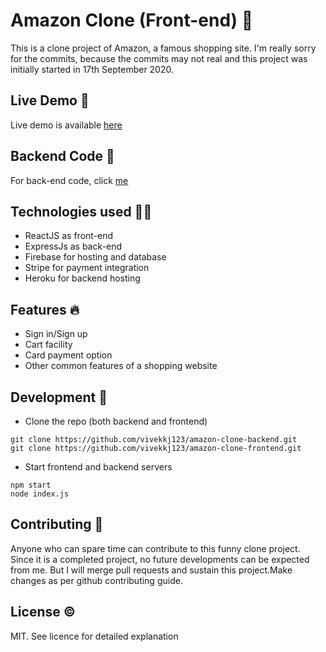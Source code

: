 # Amazon Clone (Front-end) 🛒

This is a clone project of Amazon, a famous shopping site. I'm really sorry for the commits, because the commits may not real and this project was initially started in 17th September 2020.

## Live Demo 🙌

Live demo is available [here](https://amzonee-clone.web.app/)


## Backend Code 🦾

For back-end code, click [me ](https://github.com/vivekkj123/amazon-clone-backend)

## Technologies used 👨‍💻

- ReactJS as front-end
- ExpressJs as back-end
- Firebase for hosting and database
- Stripe for payment integration
- Heroku for backend hosting

## Features 🔥

- Sign in/Sign up
- Cart facility
- Card payment option
- Other common features of a shopping website

## Development 🤸

- Clone the repo (both backend and frontend)
```
git clone https://github.com/vivekkj123/amazon-clone-backend.git
git clone https://github.com/vivekkj123/amazon-clone-frontend.git
```
- Start frontend and backend servers
```
npm start
node index.js
```

## Contributing 🎯

Anyone who can spare time can contribute to this funny clone project. Since it is a completed project, no future developments can be expected from me. But I will merge pull requests and sustain this project.Make changes as per github contributing guide.

## License ©️

MIT. See licence for detailed explanation
